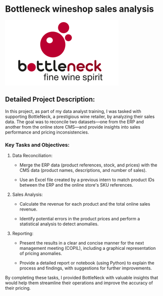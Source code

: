# Bottleneck wineshop sales analysis

![alt text](https://github.com/Armeldt/Python-WineShop-Sales-Analysis/blob/main/Ressources/logo.png?raw=true)

## Detailed Project Description:
In this project, as part of my data analyst training, I was tasked with supporting BottleNeck, a prestigious wine retailer, by analyzing their sales data. The goal was to reconcile two datasets—one from the ERP and another from the online store CMS—and provide insights into sales performance and pricing inconsistencies.

### Key Tasks and Objectives:

1. Data Reconciliation:

    - Merge the ERP data (product references, stock, and prices) with the CMS data (product names, descriptions, and number of sales).
  
    - Use an Excel file created by a previous intern to match product IDs between the ERP and the online store's SKU references.
  
2. Sales Analysis:

    - Calculate the revenue for each product and the total online sales revenue.
  
    - Identify potential errors in the product prices and perform a statistical analysis to detect anomalies.
  
3. Reporting:

    - Present the results in a clear and concise manner for the next management meeting (COPIL), including a graphical representation of pricing anomalies.
  
    - Provide a detailed report or notebook (using Python) to explain the process and findings, with suggestions for further improvements.

By completing these tasks, I provided BottleNeck with valuable insights that would help them streamline their operations and improve the accuracy of their pricing.

